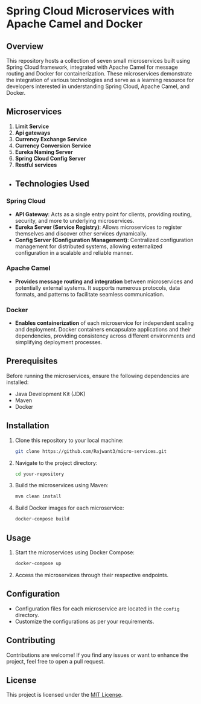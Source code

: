 # Spring Cloud Microservices with Apache Camel and Docker

## Overview

This repository hosts a collection of seven small microservices built using Spring Cloud framework, integrated with Apache Camel for message routing and Docker for containerization. These microservices demonstrate the integration of various technologies and serve as a learning resource for developers interested in understanding Spring Cloud, Apache Camel, and Docker.

## Microservices

1. **Limit Service**
2. **Api gateways**
3. **Currency Exchange Service**
4. **Currency Conversion Service**
5. **Eureka Naming Server**
6. **Spring Cloud Config Server**
7. **Restful services**
   
- ## Technologies Used

### Spring Cloud
- **API Gateway**: Acts as a single entry point for clients, providing routing, security, and more to underlying microservices.
- **Eureka Server (Service Registry)**: Allows microservices to register themselves and discover other services dynamically.
- **Config Server (Configuration Management)**: Centralized configuration management for distributed systems, allowing externalized configuration in a scalable and reliable manner.

### Apache Camel
- **Provides message routing and integration** between microservices and potentially external systems. It supports numerous protocols, data formats, and patterns to facilitate seamless communication.

### Docker
- **Enables containerization** of each microservice for independent scaling and deployment. Docker containers encapsulate applications and their dependencies, providing consistency across different environments and simplifying deployment processes.


## Prerequisites

Before running the microservices, ensure the following dependencies are installed:

- Java Development Kit (JDK)
- Maven
- Docker

## Installation

1. Clone this repository to your local machine:

    ```bash
    git clone https://github.com/Rajwant3/micro-services.git
    ```

2. Navigate to the project directory:

    ```bash
    cd your-repository
    ```

3. Build the microservices using Maven:

    ```bash
    mvn clean install
    ```

4. Build Docker images for each microservice:

    ```bash
    docker-compose build
    ```

## Usage

1. Start the microservices using Docker Compose:

    ```bash
    docker-compose up
    ```

2. Access the microservices through their respective endpoints.

## Configuration

- Configuration files for each microservice are located in the `config` directory.
- Customize the configurations as per your requirements.

## Contributing

Contributions are welcome! If you find any issues or want to enhance the project, feel free to open a pull request.

## License

This project is licensed under the [MIT License](LICENSE).
